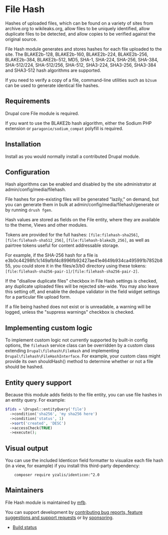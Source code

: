 # File Hash

Hashes of uploaded files, which can be found on a variety of sites from
archive.org to wikileaks.org, allow files to be uniquely identified, allow
duplicate files to be detected, and allow copies to be verified against the
original source.

File Hash module generates and stores hashes for each file uploaded to the site.
The BLAKE2b-128, BLAKE2b-160, BLAKE2b-224, BLAKE2b-256, BLAKE2b-384,
BLAKE2b-512, MD5, SHA<span>-</span>1, SHA<span>-</span>224,
SHA<span>-</span>256, SHA<span>-</span>384, SHA<span>-</span>512/224,
SHA<span>-</span>512/256, SHA<span>-</span>512, SHA3<span>-</span>224,
SHA3<span>-</span>256, SHA3<span>-</span>384 and SHA3<span>-</span>512 hash
algorithms are supported.

If you need to verify a copy of a file, command-line utilities such as `b2sum`
can be used to generate identical file hashes.


## Requirements

Drupal core File module is required.

If you want to use the BLAKE2b hash algorithm, either the Sodium PHP extension
or `paragonie/sodium_compat` polyfill is required.


## Installation

Install as you would normally install a contributed Drupal module.


## Configuration

Hash algorithms can be enabled and disabled by the site administrator at
admin/config/media/filehash.

File hashes for pre-existing files will be generated "lazily," on demand, but
you can generate them in bulk at admin/config/media/filehash/generate or by
running `drush fgen`.

Hash values are stored as fields on the File entity, where they are available to
the theme, Views and other modules.

Tokens are provided for the full hashes: `[file:filehash-sha256]`,
`[file:filehash-sha512_256]`, `[file:filehash-blake2b_256]`, as well as
pairtree tokens useful for content addressable storage.

For example, if the SHA<span>-</span>256 hash for a file is
e3b0c44298fc1c149afbf4c8996fb92427ae41e4649b934ca495991b7852b855, you could
store it in the files/e3/b0 directory using these tokens:
`[file:filehash-sha256-pair-1]/[file:filehash-sha256-pair-2]`.

If the "disallow duplicate files" checkbox in File Hash settings is checked, any
duplicate uploaded files will be rejected site-wide. You may also leave this
setting off, and enable the dedupe validator in the field widget settings for a
particular file upload form.

If a file being hashed does not exist or is unreadable, a warning will be
logged, unless the "suppress warnings" checkbox is checked.


## Implementing custom logic

To implement custom logic not currently supported by built-in config options,
the `filehash` service class can be overridden by a custom class extending
`Drupal\filehash\FileHash` and implementing `Drupal\filehash\FileHashInterface`.
For example, your custom class might provide its own shouldHash() method to
determine whether or not a file should be hashed.


## Entity query support

Because this module adds fields to the file entity, you can use file hashes in
an entity query. For example:

```php
$fids = \Drupal::entityQuery('file')
  ->condition('sha256', 'my sha256 here')
  ->condition('status', 1)
  ->sort('created', 'DESC')
  ->accessCheck(TRUE)
  ->execute();
```


## Visual output

You can use the included Identicon field formatter to visualize each file hash
(in a view, for example) if you install this third-party dependency:

        composer require yzalis/identicon:^2.0


## Maintainers

File Hash module is maintained by [mfb](https://www.drupal.org/u/mfb).

You can support development by [contributing bug reports, feature suggestions
and support requests](https://www.drupal.org/project/issues/filehash) or by
[sponsoring](https://github.com/sponsors/mfb).

- [Build status](https://git.drupalcode.org/project/filehash/-/pipelines?ref=3.x)
